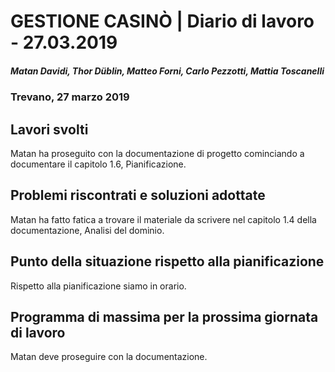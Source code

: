 # GESTIONE CASINÒ | Diario di lavoro - 27.03.2019
##### Matan Davidi, Thor Düblin, Matteo Forni, Carlo Pezzotti, Mattia Toscanelli
### Trevano, 27 marzo 2019

## Lavori svolti
Matan ha proseguito con la documentazione di progetto cominciando a documentare il capitolo 1.6, Pianificazione.

##  Problemi riscontrati e soluzioni adottate
Matan ha fatto fatica a trovare il materiale da scrivere nel capitolo 1.4 della documentazione, Analisi del dominio.

##  Punto della situazione rispetto alla pianificazione
Rispetto alla pianificazione siamo in orario.

## Programma di massima per la prossima giornata di lavoro
Matan deve proseguire con la documentazione.
